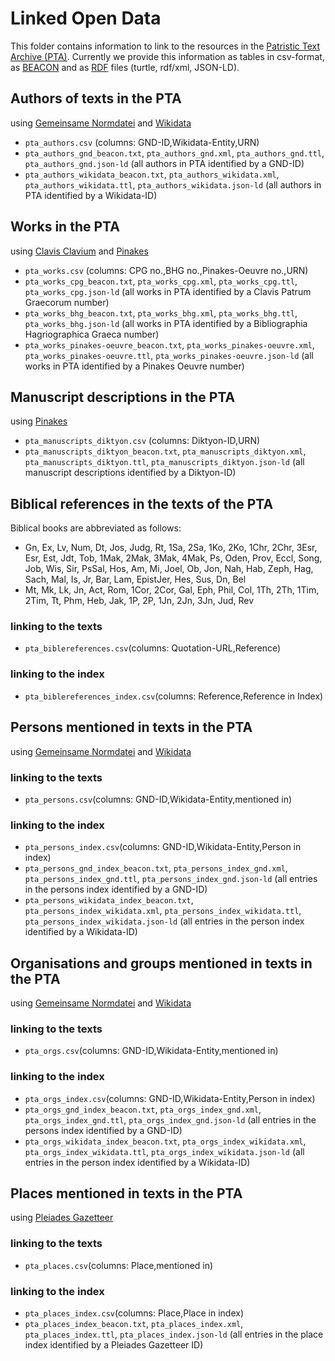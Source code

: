# Linked Open Data

This folder contains information to link to the resources in the [Patristic Text Archive (PTA)](https://pta.bbaw.de). Currently we provide this information as tables in csv-format, as [BEACON](https://gbv.github.io/beaconspec/beacon.html) and as [RDF](https://www.w3.org/RDF/) files (turtle, rdf/xml, JSON-LD).

## Authors of texts in the PTA
using [Gemeinsame Normdatei](http://d-nb.info/gnd/) and [Wikidata](https://www.wikidata.org/)

- `pta_authors.csv` (columns: GND-ID,Wikidata-Entity,URN)
- `pta_authors_gnd_beacon.txt`, `pta_authors_gnd.xml`, `pta_authors_gnd.ttl`, `pta_authors_gnd.json-ld` (all authors in PTA identified by a GND-ID)
- `pta_authors_wikidata_beacon.txt`, `pta_authors_wikidata.xml`, `pta_authors_wikidata.ttl`, `pta_authors_wikidata.json-ld` (all authors in PTA identified by a Wikidata-ID)

## Works in the PTA
using [Clavis Clavium](https://clavis.brepols.net/clacla) and [Pinakes](https://pinakes.irht.cnrs.fr)

- `pta_works.csv` (columns: CPG no.,BHG no.,Pinakes-Oeuvre no.,URN)
- `pta_works_cpg_beacon.txt`, `pta_works_cpg.xml`, `pta_works_cpg.ttl`, `pta_works_cpg.json-ld` (all works in PTA identified by a Clavis Patrum Graecorum number)
- `pta_works_bhg_beacon.txt`, `pta_works_bhg.xml`, `pta_works_bhg.ttl`, `pta_works_bhg.json-ld` (all works in PTA identified by a Bibliographia Hagriographica Graeca number)
- `pta_works_pinakes-oeuvre_beacon.txt`, `pta_works_pinakes-oeuvre.xml`, `pta_works_pinakes-oeuvre.ttl`, `pta_works_pinakes-oeuvre.json-ld` (all works in PTA identified by a Pinakes Oeuvre number)

## Manuscript descriptions in the PTA
using [Pinakes](https://pinakes.irht.cnrs.fr)

- `pta_manuscripts_diktyon.csv` (columns: Diktyon-ID,URN)
- `pta_manuscripts_diktyon_beacon.txt`, `pta_manuscripts_diktyon.xml`, `pta_manuscripts_diktyon.ttl`, `pta_manuscripts_diktyon.json-ld` (all manuscript descriptions identified by a Diktyon-ID)

## Biblical references in the texts of the PTA
Biblical books are abbreviated as follows: 
- Gn, Ex, Lv, Num, Dt, Jos, Judg, Rt, 1Sa, 2Sa, 1Ko, 2Ko, 1Chr, 2Chr, 3Esr, Esr, Est, Jdt, Tob, 1Mak, 2Mak, 3Mak, 4Mak, Ps, Oden, Prov, Eccl, Song, Job, Wis, Sir, PsSal, Hos, Am, Mi, Joel, Ob, Jon, Nah, Hab, Zeph, Hag, Sach, Mal, Is, Jr, Bar, Lam, EpistJer, Hes, Sus, Dn, Bel
- Mt, Mk, Lk, Jn, Act, Rom, 1Cor, 2Cor, Gal, Eph, Phil, Col, 1Th, 2Th, 1Tim, 2Tim, Tt, Phm, Heb, Jak, 1P, 2P, 1Jn, 2Jn, 3Jn, Jud, Rev

### linking to the texts
- `pta_biblereferences.csv`(columns: Quotation-URL,Reference)

### linking to the index
- `pta_biblereferences_index.csv`(columns: Reference,Reference in Index)

## Persons mentioned in texts in the PTA
using [Gemeinsame Normdatei](http://d-nb.info/gnd/) and [Wikidata](https://www.wikidata.org/)

### linking to the texts
- `pta_persons.csv`(columns: GND-ID,Wikidata-Entity,mentioned in)

### linking to the index
- `pta_persons_index.csv`(columns: GND-ID,Wikidata-Entity,Person in index)
- `pta_persons_gnd_index_beacon.txt`, `pta_persons_index_gnd.xml`, `pta_persons_index_gnd.ttl`, `pta_persons_index_gnd.json-ld` (all entries in the persons index identified by a GND-ID)
- `pta_persons_wikidata_index_beacon.txt`, `pta_persons_index_wikidata.xml`, `pta_persons_index_wikidata.ttl`, `pta_persons_index_wikidata.json-ld` (all entries in the person index identified by a Wikidata-ID)

## Organisations and groups mentioned in texts in the PTA
using [Gemeinsame Normdatei](http://d-nb.info/gnd/) and [Wikidata](https://www.wikidata.org/)

### linking to the texts
- `pta_orgs.csv`(columns: GND-ID,Wikidata-Entity,mentioned in)

### linking to the index
- `pta_orgs_index.csv`(columns: GND-ID,Wikidata-Entity,Person in index)
- `pta_orgs_gnd_index_beacon.txt`, `pta_orgs_index_gnd.xml`, `pta_orgs_index_gnd.ttl`, `pta_orgs_index_gnd.json-ld` (all entries in the persons index identified by a GND-ID)
- `pta_orgs_wikidata_index_beacon.txt`, `pta_orgs_index_wikidata.xml`, `pta_orgs_index_wikidata.ttl`, `pta_orgs_index_wikidata.json-ld` (all entries in the person index identified by a Wikidata-ID)

## Places mentioned in texts in the PTA
using [Pleiades Gazetteer](https://pleiades.stoa.org/)

### linking to the texts
- `pta_places.csv`(columns: Place,mentioned in)

### linking to the index
- `pta_places_index.csv`(columns: Place,Place in index)
- `pta_places_index_beacon.txt`, `pta_places_index.xml`, `pta_places_index.ttl`, `pta_places_index.json-ld` (all entries in the place index identified by a Pleiades Gazetteer ID)
